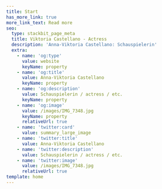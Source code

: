 ```yaml
---
title: Start
has_more_link: true
more_link_text: Read more
seo:
  type: stackbit_page_meta
  title: Viktoria Castellano - Actress
  description: 'Anna-Viktoria Castellano: Schauspielerin'
  extra:
    - name: 'og:type'
      value: website
      keyName: property
    - name: 'og:title'
      value: Anna-Viktoria Castellano
      keyName: property
    - name: 'og:description'
      value: Schauspielerin / actress / etc.
      keyName: property
    - name: 'og:image'
      value: /images/IMG_7348.jpg
      keyName: property
      relativeUrl: true
    - name: 'twitter:card'
      value: summary_large_image
    - name: 'twitter:title'
      value: Anna-Viktoria Castellano
    - name: 'twitter:description'
      value: Schauspielerin / actress / etc.
    - name: 'twitter:image'
      value: /images/IMG_7348.jpg
      relativeUrl: true
template: home
---
```

